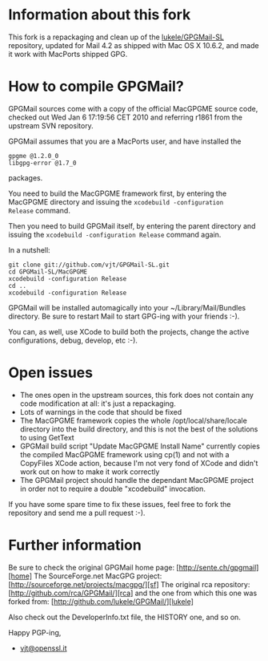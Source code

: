 Information about this fork
===========================

This fork is a repackaging and clean up of the [lukele/GPGMail-SL][lukele] repository,
updated for Mail 4.2 as shipped with Mac OS X 10.6.2, and made it work with MacPorts
shipped GPG.


How to compile GPGMail?
=======================

GPGMail sources come with a copy of the official MacGPGME source code, checked 
out Wed Jan  6 17:19:56 CET 2010 and referring r1861 from the upstream SVN
repository.

GPGMail assumes that you are a MacPorts user, and have installed the 

    gpgme @1.2.0_0
    libgpg-error @1.7_0

packages.

You need to build the MacGPGME framework first, by entering the MacGPGME
directory and issuing the <code>xcodebuild -configuration Release</code>
command.

Then you need to build GPGMail itself, by entering the parent directory
and issuing the <code>xcodebuild -configuration Release</code> command
again.

In a nutshell:

    git clone git://github.com/vjt/GPGMail-SL.git
    cd GPGMail-SL/MacGPGME
    xcodebuild -configuration Release
    cd ..
    xcodebuild -configuration Release


GPGMail will be installed automagically into your ~/Library/Mail/Bundles
directory. Be sure to restart Mail to start GPG-ing with your friends :-).

You can, as well, use XCode to build both the projects, change the active
configurations, debug, develop, etc :-).


Open issues
===========

 * The ones open in the upstream sources, this fork does not contain any
   code modification at all: it's just a repackaging.
 * Lots of warnings in the code that should be fixed
 * The MacGPGME framework copies the whole /opt/local/share/locale
   directory into the build directory, and this is not the best of the
   solutions to using GetText
 * GPGMail build script "Update MacGPGME Install Name" currently copies
   the compiled MacGPGME framework using cp(1) and not with a CopyFiles
   XCode action, because I'm not very fond of XCode and didn't work out
   on how to make it work correctly
 * The GPGMail project should handle the dependant MacGPGME project in
   order not to require a double "xcodebuild" invocation.

If you have some spare time to fix these issues, feel free to fork the
repository and send me a pull request :-).


Further information
===================

Be sure to check the original GPGMail home page: [http://sente.ch/gpgmail][home]
The SourceForge.net MacGPG project: [http://sourceforge.net/projects/macgpg/][sf]
The original rca repository: [http://github.com/rca/GPGMail/][rca] and the one
from which this one was forked from: [http://github.com/lukele/GPGMail/][lukele]

Also check out the DeveloperInfo.txt file, the HISTORY one, and so on.

Happy PGP-ing,

 - vjt@openssl.it

[lukele]: http://github.com/lukele/GPGMail/
[rca]: http://github.com/rca/GPGMail/
[sf]: http://sourceforge.net/projects/macgpg/
[home]: http://sente.ch/gpgmail
